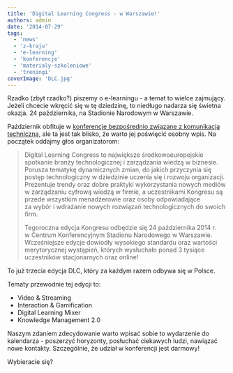 ```yaml
---
title: 'Digital Learning Congress - w Warszawie!'
authors: admin
date: '2014-07-29'
tags:
  - 'news'
  - 'z-kraju'
  - 'e-learning'
  - 'konferencje'
  - 'materialy-szkoleniowe'
  - 'treningi'
coverImage: 'DLC.jpg'
---
```


Rzadko (zbyt rzadko?) piszemy o e-learningu - a temat to wielce zajmujący.
Jeżeli chcecie wkręcić się w tę dziedzinę, to niedługo nadarza się świetna
okazja. 24 października, na Stadionie Narodowym w Warszawie.

<!--truncate-->

Październik obfituje w
[konferencje bezpośrednio związane z komunikacją techniczną](http://techwriter.pl/konferencje-2014-drugie-polrocze/),
ale ta jest tak blisko, że warto jej poświęcić osobny wpis. Na początek oddajmy
głos organizatorom:

> Digital Learning Congress to największe środkowoeuropejskie spotkanie branży
> technologicznej i zarządzania wiedzą w biznesie. Porusza tematykę dynamicznych
> zmian, do jakich przyczynia się postęp technologiczny w dziedzinie uczenia się
> i rozwoju organizacji. Prezentuje trendy oraz dobre praktyki wykorzystania
> nowych mediów w zarządzaniu cyfrową wiedzą w firmie, a uczestnikami Kongresu
> są przede wszystkim menadżerowie oraz osoby odpowiadające za wybór i wdrażanie
> nowych rozwiązań technologicznych do swoich firm.
>
> Tegoroczna edycja Kongresu odbędzie się 24 października 2014 r. w Centrum
> Konferencyjnym Stadionu Narodowego w Warszawie. Wcześniejsze edycje dowiodły
> wysokiego standardu oraz wartości merytorycznej wystąpień, których wysłuchało
> ponad 3 tysiące uczestników stacjonarnych oraz online!

To już trzecia edycja DLC, który za każdym razem odbywa się w Polsce.

Tematy przewodnie tej edycji to:

- Video & Streaming
- Interaction & Gamification
- Digital Learning Mixer
- Knowledge Management 2.0

Naszym zdaniem zdecydowanie warto wpisać sobie to wydarzenie do kalendarza -
poszerzyć horyzonty, posłuchać ciekawych ludzi, nawiązać nowe kontakty.
Szczególnie, że udział w konferencji jest darmowy!

Wybieracie się?
